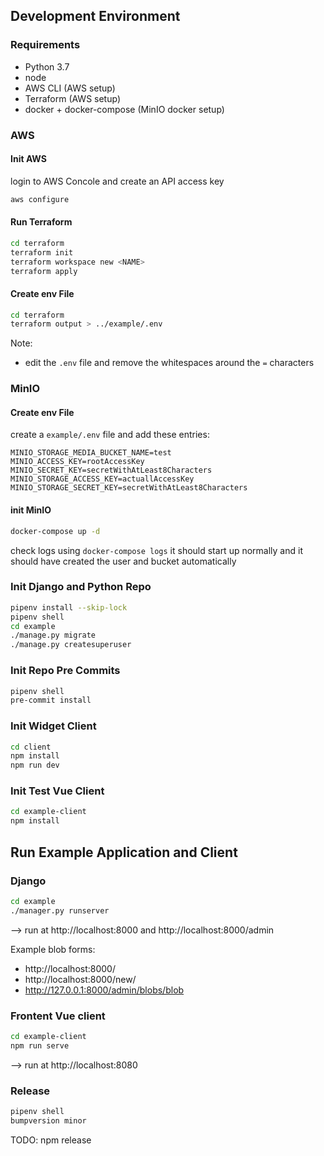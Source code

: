 ## Development Environment

### Requirements
 * Python 3.7
 * node
 * AWS CLI (AWS setup)
 * Terraform (AWS setup)
 * docker + docker-compose (MinIO docker setup)


### AWS
#### Init AWS
login to AWS Concole and create an API access key
```sh
aws configure
```

#### Run Terraform
```sh
cd terraform
terraform init
terraform workspace new <NAME>
terraform apply
```

#### Create env File
```sh
cd terraform
terraform output > ../example/.env
```
Note:
 * edit the `.env` file and remove the whitespaces around the `=` characters


### MinIO
#### Create env File

create a `example/.env` file and add these entries:
```
MINIO_STORAGE_MEDIA_BUCKET_NAME=test
MINIO_ACCESS_KEY=rootAccessKey
MINIO_SECRET_KEY=secretWithAtLeast8Characters
MINIO_STORAGE_ACCESS_KEY=actuallAccessKey
MINIO_STORAGE_SECRET_KEY=secretWithAtLeast8Characters
```

#### init MinIO
```sh
docker-compose up -d
```

check logs using `docker-compose logs` it should start up normally and it should have created the user and bucket automatically



### Init Django and Python Repo
```sh
pipenv install --skip-lock
pipenv shell
cd example
./manage.py migrate
./manage.py createsuperuser
```

### Init Repo Pre Commits
```sh
pipenv shell
pre-commit install
```

### Init Widget Client
```sh
cd client
npm install
npm run dev
```

### Init Test Vue Client
```sh
cd example-client
npm install
```


## Run Example Application and Client

### Django
```sh
cd example
./manager.py runserver
```
--> run at http://localhost:8000 and http://localhost:8000/admin

Example blob forms:
 * http://localhost:8000/
 * http://localhost:8000/new/
 * http://127.0.0.1:8000/admin/blobs/blob


### Frontent Vue client
```sh
cd example-client
npm run serve
```
--> run at http://localhost:8080


### Release

```sh
pipenv shell
bumpversion minor
```

TODO: npm release
